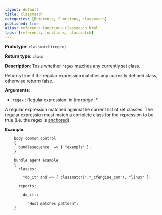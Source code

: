 ```yaml
---
layout: default
title: classmatch
categories: [Reference, Functions, classmatch]
published: true
alias: reference-functions-classmatch.html
tags: [reference, functions, classmatch]
---
```


**Prototype**: `classmatch(regex)`

**Return type**: `class`

**Description**: Tests whether `regex` matches any currently set class.

Returns true if the regular expression matches any currently defined class, 
otherwise returns false.

**Arguments**:

* `regex` : Regular expression, *in the range* .\*

A regular expression matched against the current list of set classes. The 
regular expression must match a complete class for the expression to be true 
(i.e. the regex is 
[anchored](manuals-language-concepts-pattern-matching-and-referencing.html#Anchored-vs-unanchored-regular-expressions)).

**Example**:  
   

```cf3
    body common control
    {
      bundlesequence  => { "example" };
    }

    bundle agent example
    {     
      classes:

        "do_it" and => { classmatch(".*_cfengine_com"), "linux" }; 

      reports:

        do_it::

          "Host matches pattern";
    }
```

